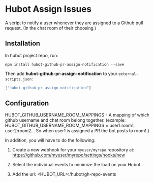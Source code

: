 # Hubot Assign Issues

A script to notify a user whenever they are assigned to a Github pull request.
(In the chat room of their choosing.)

## Installation

In hubot project repo, run:

```
npm install hubot-github-pr-assign-notification --save
```

Then add **hubot-github-pr-assign-notification** to your `external-scripts.json`:

```javascript
["hubot-github-pr-assign-notification"]
```

## Configuration


   HUBOT_GITHUB_USERNAME_ROOM_MAPPINGS - A mapping of which github username and chat room belong together.
   (example:
   HUBOT_GITHUB_USERNAME_ROOM_MAPPINGS = user1:room1, user2:room2...
   So when user1 is assigned a PR the bot posts to room1.)

   In addition, you will have to do the following:
   1. Create a new webhook for your `myuser/myrepo` repository at:
    https://github.com/myuser/myrepo/settings/hooks/new

   2. Select the individual events to minimize the load on your Hubot.

   3. Add the url: <HUBOT_URL>:<PORT>/hubot/gh-repo-events
